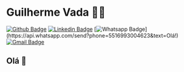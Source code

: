 # Guilherme Vada :man_technologist:

[![Github Badge](https://img.shields.io/badge/-Github-000?style=flat-square&logo=Github&logoColor=white&link=https://github.com/lucasgdb)](https://github.com/VadaGuilherme)
[![Linkedin Badge](https://img.shields.io/badge/-LinkedIn-blue?style=flat-square&logo=Linkedin&logoColor=white&link=https://www.linkedin.com/in/guilherme-vada-28117a110/)](https://www.linkedin.com/in/guilherme-vada-28117a110/)
[![Whatsapp Badge](https://img.shields.io/badge/-Whatsapp-4CA143?style=flat-square&labelColor=4CA143&logo=whatsapp&logoColor=white&link=https://api.whatsapp.com/send?phone=5516993004623&text=Olá!)](https://api.whatsapp.com/send?phone=5516993004623&text=Olá!)
[![Gmail Badge](https://img.shields.io/badge/-Gmail-c14438?style=flat-square&logo=Gmail&logoColor=white&link=mailto:gvadaguariba@gmail.com)](mailto:gvadaguariba@gmail.com)

## Olá 👋
